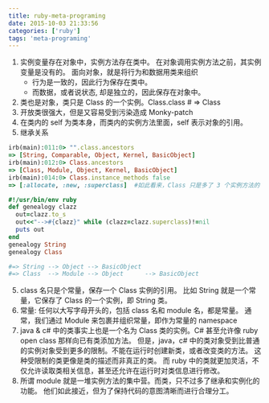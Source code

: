 ```yaml
---
title: ruby-meta-programing
date: 2015-10-03 21:33:56
categories: ['ruby']
tags: 'meta-programing'
---
```


1. 实例变量存在对象中，实例方法存在类中。 在对象调用实例方法之前，其实例变量是没有的。
  面向对象，就是将行为和数据用类来组织
    - 行为是一致的，因此行为保存在类中。
    - 而数据，或者说状态, 却是独立的，因此保存在对象中。
2. 类也是对象，类只是 Class 的一个实例。Class.class # => Class
3. 开放类很强大，但是又容易受到污染造成 Monky-patch
4. 在类内的 self 为类本身，而类内的实例方法里面，self 表示对象的引用。
4. 继承关系
```ruby
irb(main):011:0> "".class.ancestors
=> [String, Comparable, Object, Kernel, BasicObject]
irb(main):012:0> Class.ancestors
=> [Class, Module, Object, Kernel, BasicObject]
irb(main):014:0> Class.instance_methods false
=> [:allocate, :new, :superclass]  #如此看来，Class 只是多了 3 个实例方法的 Module

#!/usr/bin/env ruby
def genealogy clazz
  out=clazz.to_s
  out<<"-->#{clazz}" while (clazz=clazz.superclass)!=nil
  puts out
end
genealogy String
genealogy Class

#=> String --> Object --> BasicObject
#=> Class  --> Module --> Object      --> BasicObject
```

5. class 名只是个常量，保存一个 Class 实例的引用。
	比如 String 就是一个常量，它保存了 Class 的一个实例，即 String 类。
6. 常量: 任何以大写字母开头的，包括 class 名和 module 名，都是常量。
	通常，我们通过 Module 来包裹并组织常量，即作为常量的 namespace
7. java & c# 中的类事实上也是一个名为 Class 类的实例。C# 甚至允许像 ruby open class 那样向已有类添加方法。
	但是，java，c# 中的类对象受到比普通的实例对象受到更多的限制。不能在运行时创建新类，或者改变类的方法。
	这种受限制的类更像是类的描述而非真正的类。
	而 ruby 中的类就更加灵活，不仅允许读取类相关信息，甚至还允许在运行时对类信息进行修改。
8. 所谓 module 就是一堆实例方法的集中营。而类，只不过多了继承和实例化的功能。
	他们如此接近，但为了保持代码的意图清晰而进行合理分工。

